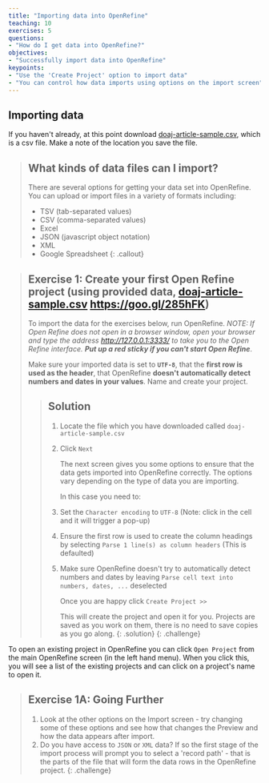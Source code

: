 ```yaml
---
title: "Importing data into OpenRefine"
teaching: 10
exercises: 5
questions:
- "How do I get data into OpenRefine?"
objectives:
- "Successfully import data into OpenRefine"
keypoints:
- "Use the 'Create Project' option to import data"
- "You can control how data imports using options on the import screen"
---
```


## Importing data

If you haven't already, at this point download [doaj-article-sample.csv](https://github.com/data-lessons/library-openrefine/raw/gh-pages/data/doaj-article-sample.csv), which is a csv file. Make a note of the location you save the file.

>## What kinds of data files can I import?
>There are several options for getting your data set into OpenRefine. You can upload or import files in a variety of formats including:
>
>* TSV (tab-separated values)
>* CSV (comma-separated values)
>* Excel
>* JSON (javascript object notation)
>* XML
>* Google Spreadsheet
{: .callout}

>## Exercise 1: Create your first Open Refine project (using provided data, [doaj-article-sample.csv](doaj-article-sample.csv) <https://goo.gl/285hFK>)
>
>To import the data for the exercises below, run OpenRefine. *NOTE: If Open Refine does not open in a browser window, open your browser and type the address <http://127.0.0.1:3333/> to take you to the Open Refine interface.*
>***Put up a red sticky if you can't start Open Refine***.
>
> Make sure your imported data is set to **`UTF-8`**, that the **first row is used as the header**, that OpenRefine **doesn't automatically detect numbers and dates in your values**.
>Name and create your project.
>
>>## Solution
>>1. Locate the file which you have downloaded called `doaj-article-sample.csv`
>>2. Click `Next`
>>   
>>    The next screen gives you some options to ensure that the data gets imported into OpenRefine correctly. The options vary depending on the type of data you are importing.
>>    
>>    In this case you need to:
>>    
>>1. Set the `Character encoding` to `UTF-8` (Note: click in the cell and it will trigger a pop-up)
>>2. Ensure the first row is used to create the column headings by selecting `Parse 1 line(s) as column headers` (This is defaulted)
>>3. Make sure OpenRefine doesn't try to automatically detect numbers and dates by leaving `Parse cell text into numbers, dates, ...` deselected
>>
>>    Once you are happy click `Create Project >>`
>>
>>    This will create the project and open it for you. Projects are saved as you work on them, there is no need to save copies as you go along.
>{: .solution}
{: .challenge}

To open an existing project in OpenRefine you can click `Open Project` from the main OpenRefine screen (in the left hand menu). When you click this, you will see a list of the existing projects and can click on a project's name to open it.

>## Exercise 1A: Going Further
> 1. Look at the other options on the Import screen - try changing some of these options and see how that changes the Preview and how the data appears after import.
>2. Do you have access to `JSON` or `XML` data? If so the first stage of the import process will prompt you to select a 'record path' - that is the parts of the file that will form the data rows in the OpenRefine project.
{: .challenge}
